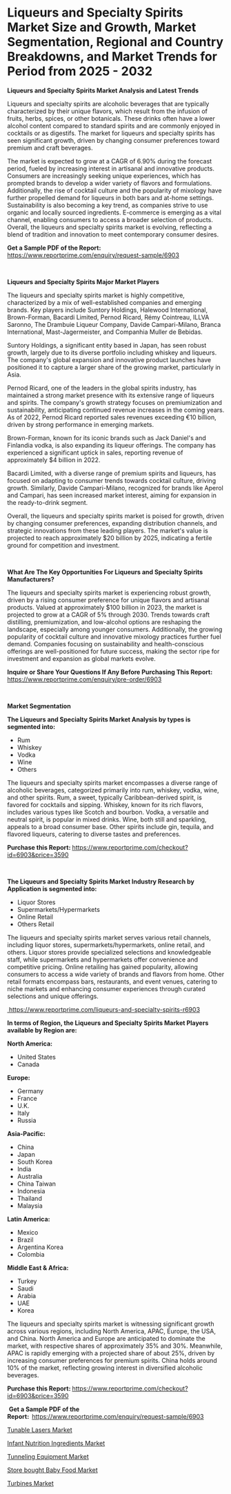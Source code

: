 <p><h1>Liqueurs and Specialty Spirits Market Size and Growth, Market Segmentation, Regional and Country Breakdowns, and Market Trends for Period from 2025 -  2032</h1></p><p><strong>Liqueurs and Specialty Spirits Market Analysis and Latest Trends</strong></p>
<p><p>Liqueurs and specialty spirits are alcoholic beverages that are typically characterized by their unique flavors, which result from the infusion of fruits, herbs, spices, or other botanicals. These drinks often have a lower alcohol content compared to standard spirits and are commonly enjoyed in cocktails or as digestifs. The market for liqueurs and specialty spirits has seen significant growth, driven by changing consumer preferences toward premium and craft beverages. </p><p>The market is expected to grow at a CAGR of 6.90% during the forecast period, fueled by increasing interest in artisanal and innovative products. Consumers are increasingly seeking unique experiences, which has prompted brands to develop a wider variety of flavors and formulations. Additionally, the rise of cocktail culture and the popularity of mixology have further propelled demand for liqueurs in both bars and at-home settings. Sustainability is also becoming a key trend, as companies strive to use organic and locally sourced ingredients. E-commerce is emerging as a vital channel, enabling consumers to access a broader selection of products. Overall, the liqueurs and specialty spirits market is evolving, reflecting a blend of tradition and innovation to meet contemporary consumer desires.</p></p>
<p><strong>Get a Sample PDF of the Report:&nbsp;</strong> <a href="https://www.reportprime.com/enquiry/request-sample/6903?utm_campaign=2469&utm_medium=2&utm_source=Github&utm_content=ia&utm_term=19032025&utm_id=liqueurs-and-specialty-spirits">https://www.reportprime.com/enquiry/request-sample/6903</a></p>
<p>&nbsp;</p>
<p><strong>Liqueurs and Specialty Spirits Major Market Players</strong></p>
<p><p>The liqueurs and specialty spirits market is highly competitive, characterized by a mix of well-established companies and emerging brands. Key players include Suntory Holdings, Halewood International, Brown-Forman, Bacardi Limited, Pernod Ricard, Rémy Cointreau, ILLVA Saronno, The Drambuie Liqueur Company, Davide Campari-Milano, Branca International, Mast-Jagermeister, and Companhia Muller de Bebidas.</p><p>Suntory Holdings, a significant entity based in Japan, has seen robust growth, largely due to its diverse portfolio including whiskey and liqueurs. The company's global expansion and innovative product launches have positioned it to capture a larger share of the growing market, particularly in Asia.</p><p>Pernod Ricard, one of the leaders in the global spirits industry, has maintained a strong market presence with its extensive range of liqueurs and spirits. The company's growth strategy focuses on premiumization and sustainability, anticipating continued revenue increases in the coming years. As of 2022, Pernod Ricard reported sales revenues exceeding €10 billion, driven by strong performance in emerging markets.</p><p>Brown-Forman, known for its iconic brands such as Jack Daniel's and Finlandia vodka, is also expanding its liqueur offerings. The company has experienced a significant uptick in sales, reporting revenue of approximately $4 billion in 2022. </p><p>Bacardi Limited, with a diverse range of premium spirits and liqueurs, has focused on adapting to consumer trends towards cocktail culture, driving growth. Similarly, Davide Campari-Milano, recognized for brands like Aperol and Campari, has seen increased market interest, aiming for expansion in the ready-to-drink segment.</p><p>Overall, the liqueurs and specialty spirits market is poised for growth, driven by changing consumer preferences, expanding distribution channels, and strategic innovations from these leading players. The market's value is projected to reach approximately $20 billion by 2025, indicating a fertile ground for competition and investment.</p></p>
<p>&nbsp;</p>
<p><strong>What Are The Key Opportunities For Liqueurs and Specialty Spirits Manufacturers?</strong></p>
<p><p>The liqueurs and specialty spirits market is experiencing robust growth, driven by a rising consumer preference for unique flavors and artisanal products. Valued at approximately $100 billion in 2023, the market is projected to grow at a CAGR of 5% through 2030. Trends towards craft distilling, premiumization, and low-alcohol options are reshaping the landscape, especially among younger consumers. Additionally, the growing popularity of cocktail culture and innovative mixology practices further fuel demand. Companies focusing on sustainability and health-conscious offerings are well-positioned for future success, making the sector ripe for investment and expansion as global markets evolve.</p></p>
<p><strong>Inquire or Share Your Questions If Any Before Purchasing This Report:</strong> <a href="https://www.reportprime.com/enquiry/pre-order/6903?utm_campaign=2469&utm_medium=2&utm_source=Github&utm_content=ia&utm_term=19032025&utm_id=liqueurs-and-specialty-spirits">https://www.reportprime.com/enquiry/pre-order/6903</a></p>
<p>&nbsp;</p>
<p><strong>Market Segmentation</strong></p>
<p><strong>The Liqueurs and Specialty Spirits Market Analysis by types is segmented into:</strong></p>
<p><ul><li>Rum</li><li>Whiskey</li><li>Vodka</li><li>Wine</li><li>Others</li></ul></p>
<p><p>The liqueurs and specialty spirits market encompasses a diverse range of alcoholic beverages, categorized primarily into rum, whiskey, vodka, wine, and other spirits. Rum, a sweet, typically Caribbean-derived spirit, is favored for cocktails and sipping. Whiskey, known for its rich flavors, includes various types like Scotch and bourbon. Vodka, a versatile and neutral spirit, is popular in mixed drinks. Wine, both still and sparkling, appeals to a broad consumer base. Other spirits include gin, tequila, and flavored liqueurs, catering to diverse tastes and preferences.</p></p>
<p><strong>Purchase this Report:&nbsp;</strong><a href="https://www.reportprime.com/checkout?id=6903&price=3590&utm_campaign=2469&utm_medium=2&utm_source=Github&utm_content=ia&utm_term=19032025&utm_id=liqueurs-and-specialty-spirits">https://www.reportprime.com/checkout?id=6903&price=3590</a></p>
<p>&nbsp;</p>
<p><strong>The Liqueurs and Specialty Spirits Market Industry Research by Application is segmented into:</strong></p>
<p><ul><li>Liquor Stores</li><li>Supermarkets/Hypermarkets</li><li>Online Retail</li><li>Others Retail</li></ul></p>
<p><p>The liqueurs and specialty spirits market serves various retail channels, including liquor stores, supermarkets/hypermarkets, online retail, and others. Liquor stores provide specialized selections and knowledgeable staff, while supermarkets and hypermarkets offer convenience and competitive pricing. Online retailing has gained popularity, allowing consumers to access a wide variety of brands and flavors from home. Other retail formats encompass bars, restaurants, and event venues, catering to niche markets and enhancing consumer experiences through curated selections and unique offerings.</p></p>
<p><a href="https://www.reportprime.com/liqueurs-and-specialty-spirits-r6903?utm_campaign=2469&utm_medium=2&utm_source=Github&utm_content=ia&utm_term=19032025&utm_id=liqueurs-and-specialty-spirits">&nbsp;https://www.reportprime.com/liqueurs-and-specialty-spirits-r6903</a></p>
<p><strong>In terms of Region, the Liqueurs and Specialty Spirits Market Players available by Region are:</strong></p>
<p>
    <p> <strong> North America: </strong>
        <ul>
            <li>United States</li>
            <li>Canada</li>
        </ul>
        </p> 
    <p> <strong> Europe: </strong>
        <ul>
            <li>Germany</li>
            <li>France</li>
            <li>U.K.</li>
            <li>Italy</li>
            <li>Russia</li>
        </ul>
        </p> 
    <p> <strong> Asia-Pacific: </strong>
        <ul>
            <li>China</li>
            <li>Japan</li>
            <li>South Korea</li>
            <li>India</li>
            <li>Australia</li>
            <li>China Taiwan</li>
            <li>Indonesia</li>
            <li>Thailand</li>
            <li>Malaysia</li>
        </ul>
        </p> 
    <p> <strong> Latin America: </strong>
        <ul>
            <li>Mexico</li>
            <li>Brazil</li>
            <li>Argentina Korea</li>
            <li>Colombia</li>
        </ul>
        </p> 
    <p> <strong> Middle East & Africa: </strong>
        <ul>
            <li>Turkey</li>
            <li>Saudi</li>
            <li>Arabia</li>
            <li>UAE</li>
            <li>Korea</li>
        </ul>
    </p>
    </p>
<p><p>The liqueurs and specialty spirits market is witnessing significant growth across various regions, including North America, APAC, Europe, the USA, and China. North America and Europe are anticipated to dominate the market, with respective shares of approximately 35% and 30%. Meanwhile, APAC is rapidly emerging with a projected share of about 25%, driven by increasing consumer preferences for premium spirits. China holds around 10% of the market, reflecting growing interest in diversified alcoholic beverages.</p></p>
<p><strong>Purchase this Report: </strong><a href="https://www.reportprime.com/checkout?id=6903&price=3590&utm_campaign=2469&utm_medium=2&utm_source=Github&utm_content=ia&utm_term=19032025&utm_id=liqueurs-and-specialty-spirits">https://www.reportprime.com/checkout?id=6903&price=3590</a></p>
<p>&nbsp;<strong>Get a Sample PDF of the Report:&nbsp;&nbsp;</strong><a href="https://www.reportprime.com/enquiry/request-sample/6903?utm_campaign=2469&utm_medium=2&utm_source=Github&utm_content=ia&utm_term=19032025&utm_id=liqueurs-and-specialty-spirits">https://www.reportprime.com/enquiry/request-sample/6903</a></p>
<p><strong></strong></p>
<p><p><a href="https://www.linkedin.com/pulse/projected-growth-tunable-lasers-market-2025-2032-45-cagr-xmuwf?utm_campaign=2469&utm_medium=2&utm_source=Github&utm_content=ia&utm_term=19032025&utm_id=liqueurs-and-specialty-spirits">Tunable Lasers Market</a></p><p><a href="https://github.com/stillsfloria19981/Market-Research-Report-List-1/blob/main/infant-nutrition-ingredients-market.md?utm_campaign=2469&utm_medium=2&utm_source=Github&utm_content=ia&utm_term=19032025&utm_id=liqueurs-and-specialty-spirits">Infant Nutrition Ingredients Market</a></p><p><a href="https://www.linkedin.com/pulse/navigating-tunneling-equipment-market-incorporating-trends-dflif?utm_campaign=2469&utm_medium=2&utm_source=Github&utm_content=ia&utm_term=19032025&utm_id=liqueurs-and-specialty-spirits">Tunneling Equipment Market</a></p><p><a href="https://github.com/triattwood9919/Market-Research-Report-List-1/blob/main/store-bought-baby-food-market.md?utm_campaign=2469&utm_medium=2&utm_source=Github&utm_content=ia&utm_term=19032025&utm_id=liqueurs-and-specialty-spirits">Store bought Baby Food Market</a></p><p><a href="https://www.linkedin.com/pulse/analyzing-turbines-markets-growth-trajectory-projected-cagr-gsr7f?utm_campaign=2469&utm_medium=2&utm_source=Github&utm_content=ia&utm_term=19032025&utm_id=liqueurs-and-specialty-spirits">Turbines Market</a></p></p>